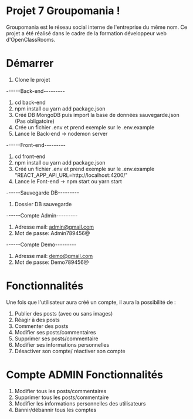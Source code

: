 # Projet 7 Groupomania !

Groupomania est le réseau social interne de l'entreprise du même nom. Ce projet a été réalisé dans le cadre de la formation développeur web d'OpenClassRooms.

# Démarrer

1. Clone le projet

------Back-end---------

1. cd back-end
2. npm install ou yarn add package.json
3. Créé DB MongoDB puis import la base de données sauvegarde.json (Pas obligatoire)
4. Crée un fichier .env et prend exemple sur le .env.example
5. Lance le Back-end -> nodemon server

------Front-end---------

1. cd front-end
2. npm install ou yarn add package.json
3. Créé un fichier .env et prend exemple sur le .env.example "REACT_APP_API_URL=http://localhost:4200/"
4. Lance le Font-end -> npm start ou yarn start

------Sauvegarde DB---------

1. Dossier DB sauvegarde

------Compte Admin---------

1. Adresse mail: admin@gmail.com
2. Mot de passe: Admin789456@

------Compte Demo---------

1. Adresse mail: demo@gmail.com
2. Mot de passe: Demo789456@

# Fonctionnalités

Une fois que l'utilisateur aura créé un compte, il aura la possibilité de :

1. Publier des posts (avec ou sans images)
2. Réagir à des posts
3. Commenter des posts
4. Modifier ses posts/commentaires
5. Supprimer ses posts/commentaire
6. Modifier ses informations personnelles
7. Désactiver son compte/ réactiver son compte

# Compte ADMIN Fonctionnalités

1. Modifier tous les posts/commentaires
2. Supprimer tous les posts/commentaire
3. Modifier les informations personnelles des utilisateurs
4. Bannir/débannir tous les comptes
